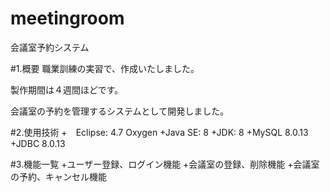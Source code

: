 # meetingroom
会議室予約システム

#1.概要
職業訓練の実習で、作成いたしました。

製作期間は４週間ほどです。

会議室の予約を管理するシステムとして開発しました。

#2.使用技術
+　Eclipse: 4.7 Oxygen
+Java SE: 8
+JDK: 8
+MySQL 8.0.13
+JDBC 8.0.13

#3.機能一覧
+ユーザー登録、ログイン機能
+会議室の登録、削除機能
+会議室の予約、キャンセル機能
